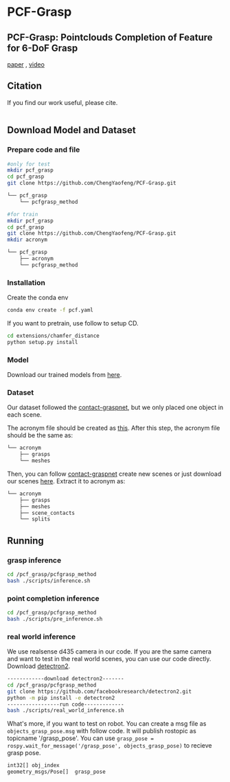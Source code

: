 # PCF-Grasp

## PCF-Grasp: Pointclouds Completion of Feature for 6-DoF Grasp

[paper]() , [video]()

## Citation
If you find our work useful, please cite.
```latex
```

## Download Model and Dataset

### Prepare code and file

```bash
#only for test
mkdir pcf_grasp
cd pcf_grasp
git clone https://github.com/ChengYaofeng/PCF-Grasp.git

└── pcf_grasp
    └── pcfgrasp_method

#for train
mkdir pcf_grasp
cd pcf_grasp
git clone https://github.com/ChengYaofeng/PCF-Grasp.git
mkdir acronym

└── pcf_grasp
    ├── acronym
    └── pcfgrasp_method
```

### Installation

Create the conda env

```bash
conda env create -f pcf.yaml
```

If you want to pretrain, use follow to setup CD.

```bash
cd extensions/chamfer_distance
python setup.py install
```

### Model

Download our trained models from [here]().

### Dataset

Our dataset followed the [contact-graspnet](https://github.com/NVlabs/contact_graspnet), but we only placed one object in each scene.

The acronym file should be created as [this](https://github.com/NVlabs/acronym#using-the-full-acronym-dataset). After this step, the acronym file should be the same as:

```bash
└── acronym
    ├── grasps
    └── meshes
```

Then, you can follow [contact-graspnet](https://github.com/NVlabs/contact_graspnet) create new scenes or just download our scenes [here](). Extract it to acronym as:

```bash
└── acronym
    ├── grasps
    ├── meshes
    ├── scene_contacts
    └── splits
```

## Running

### grasp inference

```bash
cd /pcf_grasp/pcfgrasp_method
bash ./scripts/inference.sh
```

### point completion inference

```bash
cd /pcf_grasp/pcfgrasp_method
bash ./scripts/pre_inference.sh
```

### real world inference

We use realsense d435 camera in our code. If you are the same camera and want to test in the real world scenes, you can use our code directly. Download [detectron2](https://detectron2.readthedocs.io/en/latest/tutorials/install.html).

```bash
------------download detectron2-------
cd /pcf_grasp/pcfgrasp_method
git clone https://github.com/facebookresearch/detectron2.git
python -m pip install -e detectron2
-----------------run code-------------
bash ./scripts/real_world_inference.sh
```

What's more, if you want to test on robot. You can create a msg file as `objects_grasp_pose.msg` with follow code. It will publish rostopic as topicname '/grasp_pose'. You can use `grasp_pose = rospy.wait_for_message('/grasp_pose', objects_grasp_pose)` to recieve grasp pose.

```bash
int32[] obj_index
geometry_msgs/Pose[]  grasp_pose
```

